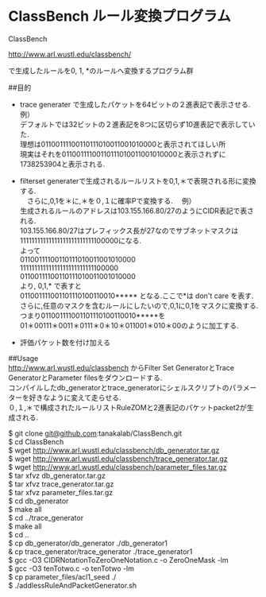 # ClassBench ルール変換プログラム

ClassBench 

http://www.arl.wustl.edu/classbench/ 

で生成したルールを0, 1, *のルールへ変換するプログラム群

##目的
* trace generater で生成したパケットを64ビットの２進表記で表示させる.　     
例）  
 デフォルトでは32ビットの２進表記を8つに区切らず10進表記で表示していた.  
 理想は01100111100110111010011001010000と表示されてほしい所  
 現実はそれを01100111100110111010011001010000と表示されずに1738253904と表示される.　　

* filterset generaterで生成されるルールリストを0,1,＊で表現される形に変換する.   
 　さらに,0,1を＊に,＊を０,１に確率Pで変換する.
　例）  
   生成されるルールのアドレスは103.155.166.80/27のようにCIDR表記で表される.  
   103.155.166.80/27はプレフィックス長が27なのでサブネットマスクは11111111111111111111111111100000になる.  
   よって  
     01100111100110111010011001010000  
     11111111111111111111111111100000  
     01100111100110111010011001010000  
   より,
   0,1,* で表すと  
      011001111001101110100110010*****
   となる.ここで*は don't care を表す.  
   さらに,任意のマスクを含むルールにしたいので,0,1に0,1をマスクに変換する.
   つまり011001111001101110100110010*****を  
   01＊00111＊0011＊0111＊0＊10＊011001＊010＊00のように加工する.  
*  評価パケット数を付け加える  　

##Usage   
http://www.arl.wustl.edu/classbench からFilter Set GeneratorとTrace GeneratorとParameter filesをダウンロードする.     
コンパイルしたdb_generatorとtrace_generatorにシェルスクリプトのパラメーターを好きなように変えて走らせる.  
０,１,＊で構成されたルールリストRuleZOMと2進表記のパケットpacket2が生成される.  

$ git clone git@github.com:tanakalab/ClassBench.git  
$ cd ClassBench  
$ wget http://www.arl.wustl.edu/classbench/db_generator.tar.gz  
$ wget http://www.arl.wustl.edu/classbench/trace_generator.tar.gz  
$ wget http://www.arl.wustl.edu/classbench/parameter_files.tar.gz  
$ tar xfvz db_generator.tar.gz  
$ tar xfvz trace_generator.tar.gz  
$ tar xfvz parameter_files.tar.gz  
$ cd db_generator  
$ make all  
$ cd ../trace_generator  
$ make all  
$ cd ..  
$ cp db_generator/db_generator ./db_generator1   
& cp trace_generator/trace_generator ./trace_generator1  
$ gcc -O3 CIDRNotationToZeroOneNotation.c -o ZeroOneMask -lm  
$ gcc -O3 tenTotwo.c -o tenTotwo -lm  
$ cp parameter_files/acl1_seed  ./  
$ ./addlessRuleAndPacketGenerator.sh



